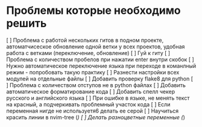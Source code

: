 # Проблемы которые необходимо решить

[ ] Проблема с работой нескольких гитов в подном проекте, автоматчисеское обновление одной ветки у всех проектов, удобная работа с ветками (переключение, обновление)
[ ] Гуй к гиту
[ ] Проблема с количеством пробелов при нажатии enter внутри скобок
[ ] Нужно автоматическое переключение языка при переходе в команлный режим - попробовать такую практику
[ ] Разнести настройки всех модулей на отдельные файлы
[ ] Добавить проверку flake8 для python
[ ] Проблема с количеством отступов не в python файлах
[ ] Добавить автоматическое форматирование кода
[ ] Добавить спелл чекер русского и английского языка
[ ] При ошибке в языке, не менять текст на красный, а подчеркивать проблемный участок кода
[ ] Если переменная нигде не используетя6 делать ее серой
[ ] Научиться красить линии в nvim-tree (*)
[ ] Делать разноцветные переменные (*)

